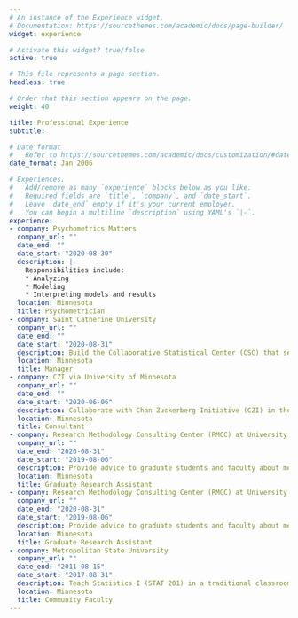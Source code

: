 ```yaml
---
# An instance of the Experience widget.
# Documentation: https://sourcethemes.com/academic/docs/page-builder/
widget: experience

# Activate this widget? true/false
active: true

# This file represents a page section.
headless: true

# Order that this section appears on the page.
weight: 40

title: Professional Experience
subtitle:

# Date format
#   Refer to https://sourcethemes.com/academic/docs/customization/#date-format
date_format: Jan 2006

# Experiences.
#   Add/remove as many `experience` blocks below as you like.
#   Required fields are `title`, `company`, and `date_start`.
#   Leave `date_end` empty if it's your current employer.
#   You can begin a multiline `description` using YAML's `|-`.
experience:
- company: Psychometrics Matters
  company_url: ""
  date_end: ""
  date_start: "2020-08-30"
  description: |-
    Responsibilities include:
    * Analyzing
    * Modeling
    * Interpreting models and results
  location: Minnesota
  title: Psychometrician
- company: Saint Catherine University
  company_url: ""
  date_end: ""
  date_start: "2020-08-31"
  description: Build the Collaborative Statistical Center (CSC) that serves about 5,000 students and faculty/staff by providing statistical analyses support and tools to contribute to the social justice algorithm.
  location: Minnesota
  title: Manager
- company: CZI via University of Minnesota
  company_url: ""
  date_end: ""
  date_start: "2020-06-06"
  description: Collaborate with Chan Zuckerberg Initiative (CZI) in the mapping project in developing a toolkit to assess overall measures that pertain to the well-being of school ecosystems upon school re-opening and beyond.
  location: Minnesota
  title: Consultant
- company: Research Methodology Consulting Center (RMCC) at University of Minnesota
  company_url: ""
  date_end: "2020-08-31"
  date_start: "2019-08-06"
  description: Provide advice to graduate students and faculty about methodology and statistical analysis.
  location: Minnesota
  title: Graduate Research Assistant
- company: Research Methodology Consulting Center (RMCC) at University of Minnesota
  company_url: ""
  date_end: "2020-08-31"
  date_start: "2019-08-06"
  description: Provide advice to graduate students and faculty about methodology and statistical analysis.
  location: Minnesota
  title: Graduate Research Assistant
- company: Metropolitan State University
  company_url: ""
  date_end: "2011-08-15"
  date_start: "2017-08-31"
  description: Teach Statistics I (STAT 201) in a traditional classroom setting, hybrid-blended, asynchronous online format.
  location: Minnesota
  title: Community Faculty
---
```


